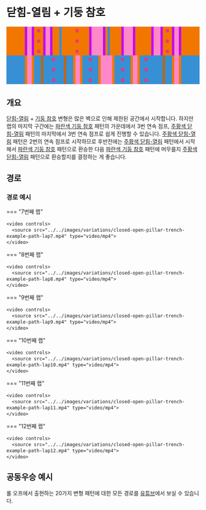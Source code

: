 # 닫힘-열림 + 기둥 참호

![Closed-Open + Pillar Trench](../images/variations/closed-open-pillar-trench.jpg)

## 개요

[닫힘-열림](../rolls/closed-open-open-closed.md#주황색-패턴) + [기둥 참호](../rolls/pillar-trench.md) 변형은 많은 벽으로 인해 제한된 공간에서 시작합니다. 하지만 랩의 마지막 구간에는 [파란색 기둥 참호](../rolls/pillar-trench.md) 패턴의 가운데에서 3번 연속 점프, [주황색 닫힘-열림](../rolls/closed-open-open-closed.md#주황색-패턴) 패턴의 마지막에서 3번 연속 점프로 쉽게 진행할 수 있습니다. [주황색 닫힘-열림](../rolls/closed-open-open-closed.md#주황색-패턴) 패턴은 2번의 연속 점프로 시작하므로 후반전에는 [주황색 닫힘-열림](../rolls/closed-open-open-closed.md#주황색-패턴) 패턴에서 시작해서 [파란색 기둥 참호](../rolls/pillar-trench.md) 패턴으로 환승한 다음 [파란색 기둥 참호](../rolls/pillar-trench.md) 패턴에 머무를지 [주황색 닫힘-열림](../rolls/closed-open-open-closed.md#주황색-패턴) 패턴으로 환승할지를 결정하는 게 좋습니다.

## 경로

### 경로 예시

=== "7번째 랩"

    <video controls>
      <source src="../../images/variations/closed-open-pillar-trench-example-path-lap7.mp4" type="video/mp4">
    </video>

=== "8번째 랩"

    <video controls>
      <source src="../../images/variations/closed-open-pillar-trench-example-path-lap8.mp4" type="video/mp4">
    </video>

=== "9번째 랩"

    <video controls>
      <source src="../../images/variations/closed-open-pillar-trench-example-path-lap9.mp4" type="video/mp4">
    </video>

=== "10번째 랩"

    <video controls>
      <source src="../../images/variations/closed-open-pillar-trench-example-path-lap10.mp4" type="video/mp4">
    </video>

=== "11번째 랩"

    <video controls>
      <source src="../../images/variations/closed-open-pillar-trench-example-path-lap11.mp4" type="video/mp4">
    </video>

=== "12번째 랩"

    <video controls>
      <source src="../../images/variations/closed-open-pillar-trench-example-path-lap12.mp4" type="video/mp4">
    </video>

## 공동우승 예시

롤 오프에서 출현하는 20가지 변형 패턴에 대한 모든 경로를 [유튜브](https://www.youtube.com/playlist?list=PLG_QNSp9ZgJLWYSNl4vY26VJCZeOQHO1F)에서 보실 수 있습니다.
